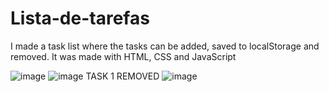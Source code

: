 # Lista-de-tarefas
I made a task list where the tasks can be added, saved to localStorage and removed. It was made with HTML, CSS and JavaScript

![image](https://user-images.githubusercontent.com/86370873/155808445-ff37d6f9-a9b8-4869-90e5-b6e4a59533bc.png)
![image](https://user-images.githubusercontent.com/86370873/155808482-e5c0c3c4-5062-4763-bfab-d03388e6d06d.png)
TASK 1 REMOVED
![image](https://user-images.githubusercontent.com/86370873/155808608-4354990b-dcc5-4df2-9e2b-af7c9deb9493.png)
